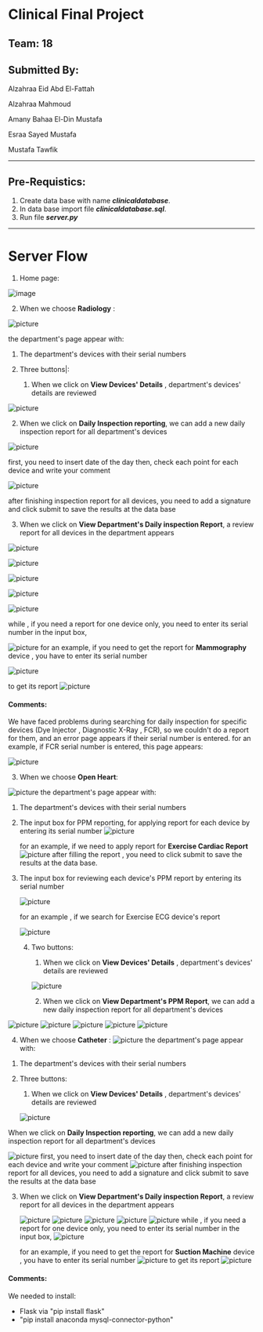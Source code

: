 # Clinical Final Project


## Team: 18

## Submitted By:  

Alzahraa Eid Abd El-Fattah

Alzahraa Mahmoud

Amany Bahaa El-Din Mustafa

Esraa Sayed Mustafa

Mustafa Tawfik

-------------




## Pre-Requistics:

1) Create data base with name ***clinicaldatabase***.
2) In data base import file ***clinicaldatabase.sql***.
3) Run file ***server.py***

---------------

# Server Flow

1) Home page:



![image](images/screen1.PNG)



2) When we choose **Radiology** :

![picture](images/screen2.PNG)



the department's page appear with:

1. The department's devices with their serial numbers

2. Three buttons|:

   1. When we click on **View Devices' Details** , department's devices' details are reviewed

![picture](images/screen3.PNG)

2. When we click on **Daily Inspection reporting**, we can add a new daily inspection report for all department's devices

![picture](images/screen4.PNG)

   first, you need to insert date of the day
   then, check each point for each device and write your comment

   

 ![picture](images/screen5.PNG)

   after finishing inspection report for all devices, you need to add a signature and click submit to save the results at the data base

3. When we click on **View Department's Daily inspection Report**, a review report for all devices in the department appears



![picture](images/screen6.PNG)

![picture](images/screen7.PNG)

![picture](images/screen8.PNG)

![picture](images/screen9.PNG)

![picture](images/screen10.PNG)

while , if you need a report for one device only, you need to enter its serial number in the input box, 

![picture](images\screen11.png)
for an example, if you need to get the report for **Mammography** device , you have to enter its serial number 

![picture](images\screen13.png)

to get its report
![picture](images/screen12.PNG)

#### Comments:

We have faced problems during searching for daily inspection for specific devices (Dye Injector , Diagnostic X-Ray , FCR),
so we couldn't do a report for them, and an error page appears if their serial number is entered.
for an example, if FCR serial number is entered, this page appears:



![picture](/images/error.PNG)





3) When we choose **Open Heart**:



![picture](images/open1.PNG)
the department's page appear with:

1. The department's devices with their serial numbers

2. The input box for PPM reporting, for applying report for each device by entering its serial number
   ![picture](images/open3.PNG)

   

   for an example, if we need to apply report for **Exercise Cardiac Report** 
   ![picture](images/reportPPM.PNG)
   after filling the report , you need to click submit to save the results at the data base.



3. The input box for reviewing each device's PPM report by entering its serial number

   ![picture](images/open4.PNG)

   for an example , if we search for Exercise ECG device's report

   ![picture](images/open6.PNG)

   

   

   4. Two buttons:

      

      1. When we click on **View Devices' Details** , department's devices' details are reviewed

      ![picture](images/open2.PNG)

      2. When we click on **View Department's PPM Report**, we can add a new daily inspection report for all department's devices

![picture](images/report1.PNG)
![picture](images/report2.PNG)
![picture](images/report3.PNG)
![picture](images/report4.PNG)
![picture](images/report5.PNG)



4) When we choose **Catheter** :
![picture](images/catheter.PNG)
the department's page appear with:

1. The department's devices with their serial numbers

2. Three buttons:

   1. When we click on **View Devices' Details** , department's devices' details are reviewed

   ![picture](images/catheter1.PNG)

   

When we click on **Daily Inspection reporting**, we can add a new daily inspection report for all department's devices

![picture](images/cath1.PNG)
first, you need to insert date of the day
then, check each point for each device and write your comment
![picture](images/cath2.PNG)
after finishing inspection report for all devices, you need to add a signature and click submit to save the results at the data base

   3. When we click on **View Department's Daily inspection Report**, a review report for all devices in the department appears

      

      ![picture](images/cath3.PNG)
         ![picture](images/cath4.PNG)
         ![picture](images/cath5.PNG)
         ![picture](images/cath6.PNG)
         ![picture](images/cath7.PNG)
           while , if you need a report for one device only, you need to enter its serial number in the input box, 
         ![picture](images/screen11.PNG)

      

       for an example, if you need to get the report for **Suction Machine** device , you have to enter its serial number 
         ![picture](images/cath8.PNG)
         to get its report
         ![picture](images/cath9.PNG)


#### Comments:

  We needed to install:

  - Flask via "pip install flask"
  - "pip install anaconda mysql-connector-python"